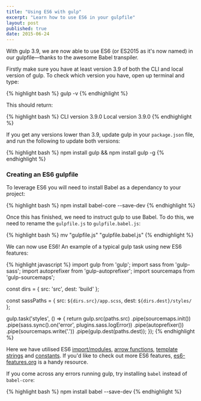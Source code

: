 ```yaml
---
title: "Using ES6 with gulp"
excerpt: "Learn how to use ES6 in your gulpfile"
layout: post
published: true
date: 2015-06-24
---
```


<p class="lead">With gulp 3.9, we are now able to use ES6 (or ES2015 as it's now named) in our gulpfile—thanks to the awesome Babel transpiler.</p>

Firstly make sure you have at least version 3.9 of both the CLI and local version of gulp. To check which version you have, open up terminal and type:

{% highlight bash %}
gulp -v
{% endhighlight %}

This should return:

{% highlight bash %}
CLI version 3.9.0
Local version 3.9.0
{% endhighlight %}

If you get any versions lower than 3.9, update gulp in your `package.json` file, and run the following to update both versions: 

{% highlight bash %}
npm install gulp && npm install gulp -g
{% endhighlight %}

### Creating an ES6 gulpfile
To leverage ES6 you will need to install Babel as a dependancy to your project:

{% highlight bash %}
npm install babel-core --save-dev
{% endhighlight %}

Once this has finished, we need to instruct gulp to use Babel. To do this, we need to rename the `gulpfile.js` to `gulpfile.babel.js`:

{% highlight bash %}
mv "gulpfile.js" "gulpfile.babel.js"
{% endhighlight %}

We can now use ES6! An example of a typical gulp task using new ES6 features:

{% highlight javascript %}
import gulp from 'gulp';
import sass from 'gulp-sass';
import autoprefixer from 'gulp-autoprefixer';
import sourcemaps from 'gulp-sourcemaps';

const dirs = {
  src: 'src',
  dest: 'build'
};

const sassPaths = {
  src: `${dirs.src}/app.scss`,
  dest: `${dirs.dest}/styles/`
};

gulp.task('styles', () => {
  return gulp.src(paths.src)
    .pipe(sourcemaps.init())
    .pipe(sass.sync().on('error', plugins.sass.logError))
    .pipe(autoprefixer())
    .pipe(sourcemaps.write('.'))
    .pipe(gulp.dest(paths.dest));
});
{% endhighlight %}

Here we have utilised ES6 [import/modules], [arrow functions], [template strings] and [constants]. If you'd like to check out more ES6 features, [es6-features.org] is a handy resource. 

If you come across any errors running gulp, try installing `babel` instead of `babel-core`:

{% highlight bash %}
npm install babel --save-dev
{% endhighlight %}

[import/modules]: https://developer.mozilla.org/en-US/docs/Web/JavaScript/Reference/Statements/import

[arrow functions]: https://developer.mozilla.org/en-US/docs/Web/JavaScript/Reference/Functions/Arrow_functions

[constants]: https://developer.mozilla.org/en-US/docs/Web/JavaScript/Reference/Statements/const

[template strings]: https://developer.mozilla.org/en-US/docs/Web/JavaScript/Reference/template_strings

[es6-features.org]: http://es6-features.org/


